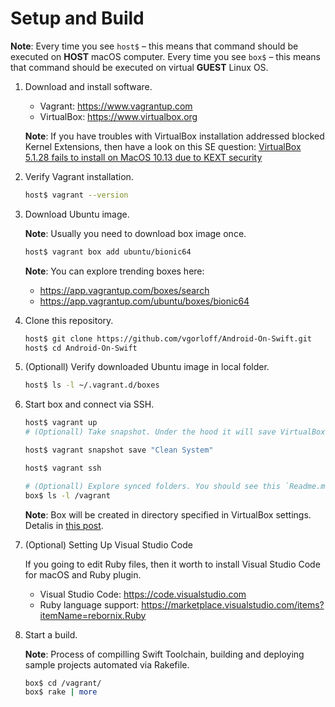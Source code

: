 Setup and Build
===============

**Note**: Every time you see `host$` – this means that command should be executed on **HOST** macOS computer. Every time you see `box$` – this means that command should be executed on virtual **GUEST** Linux OS.

1. Download and install software.

    - Vagrant: https://www.vagrantup.com
    - VirtualBox: https://www.virtualbox.org

    **Note**: If you have troubles with VirtualBox installation addressed blocked Kernel Extensions, then have a look on this SE question: [VirtualBox 5.1.28 fails to install on MacOS 10.13 due to KEXT security](https://apple.stackexchange.com/questions/301303/virtualbox-5-1-28-fails-to-install-on-macos-10-13-due-to-kext-security)

2. Verify Vagrant installation.

    ```bash
    host$ vagrant --version
    ```

3. Download Ubuntu image.

    **Note**: Usually you need to download box image once.

    ```bash
    host$ vagrant box add ubuntu/bionic64
    ```

    **Note**: You can explore trending boxes here:

    - https://app.vagrantup.com/boxes/search
    - https://app.vagrantup.com/ubuntu/boxes/bionic64

4. Clone this repository.

    ```bash
    host$ git clone https://github.com/vgorloff/Android-On-Swift.git
    host$ cd Android-On-Swift
    ```

5. (Optionall) Verify downloaded Ubuntu image in local folder.

    ```bash
    host$ ls -l ~/.vagrant.d/boxes
    ```

6. Start box and connect via SSH.

    ```bash
    host$ vagrant up
    # (Optionall) Take snapshot. Under the hood it will save VirtualBox snapshot.

    host$ vagrant snapshot save "Clean System"

    host$ vagrant ssh

    # (Optionall) Explore synced folders. You should see this `Readme.md` file inside Ubuntu Box.
    box$ ls -l /vagrant
    ```

    **Note**: Box will be created in directory specified in VirtualBox settings. Detalis in [this post](http://www.thisprogrammingthing.com/2013/changing-the-directory-vagrant-stores-the-vms-in/).

7. (Optional) Setting Up Visual Studio Code

    If you going to edit Ruby files, then it worth to install Visual Studio Code for macOS and Ruby plugin.

    - Visual Studio Code: https://code.visualstudio.com
    - Ruby language support: https://marketplace.visualstudio.com/items?itemName=rebornix.Ruby

8. Start a build.

   **Note**: Process of compilling Swift Toolchain, building and deploying sample projects automated via Rakefile.

   ```bash
   box$ cd /vagrant/
   box$ rake | more
   ```
